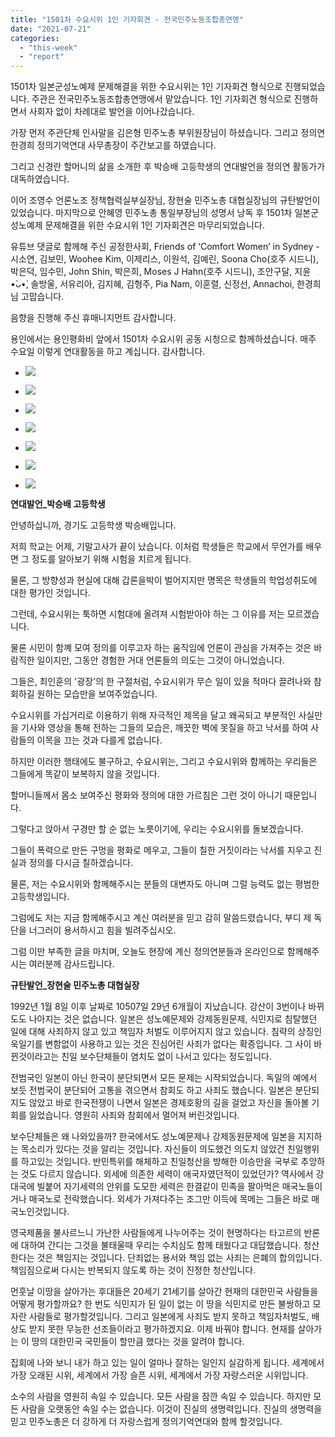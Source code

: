 ```yaml
---
title: "1501차 수요시위 1인 기자회견 - 전국민주노동조합총연맹"
date: "2021-07-21"
categories: 
  - "this-week"
  - "report"
---
```


1501차 일본군성노예제 문제해결을 위한 수요시위는 1인 기자회견 형식으로 진행되었습니다. 주관은 전국민주노동조합총연맹에서 맡았습니다. 1인 기자회견 형식으로 진행하면서 사회자 없이 차례대로 발언을 이어나갔습니다.

가장 먼저 주관단체 인사말을 김은형 민주노총 부위원장님이 하셨습니다. 그리고 정의연 한경희 정의기억연대 사무총장이 주간보고를 하였습니다.

그리고 신경란 할머니의 삶을 소개한 후 박승배 고등학생의 연대발언을 정의연 활동가가 대독하였습니다.

이어 조영수 언론노조 정책협력실부실장님, 장현술 민주노총 대협실장님의 규탄발언이 있었습니다. 마지막으로 안혜영 민주노총 통일부장님의 성명서 낭독 후 1501차 일본군성노예제 문제해결을 위한 수요시위 1인 기자회견은 마무리되었습니다.

유튜브 댓글로 함께해 주신 공정한사회, Friends of ‘Comfort Women’ in Sydney - 시소연, 김보민, Woohee Kim, 이제리스, 이원석, 김예린, Soona Cho(호주 ​시드니), 박은덕, 임수민, John Shin, 박은희, Moses J Hahn(호주 시드니), 조안구달, 지윤•̀ᴗ•̀, 솔방울, 서유리아, 김지혜, 김형주, Pia Nam, 이훈렬, 신정선, Annachoi, 한경희님 고맙습니다.​

음향을 진행해 주신 휴매니지먼트 감사합니다.

용인에서는 용인평화비 앞에서 1501차 수요시위 공동 시청으로 함께하셨습니다. 매주 수요일 이렇게 연대활동을 하고 계십니다. 감사합니다.

- ![](https://womenandwar.net/kr/wp-content/uploads/2021/07/크기변환IMGP6186.jpg)
    
- ![](https://womenandwar.net/kr/wp-content/uploads/2021/07/크기변환IMGP6209.jpg)
    
- ![](https://womenandwar.net/kr/wp-content/uploads/2021/07/크기변환IMGP6221.jpg)
    
- ![](https://womenandwar.net/kr/wp-content/uploads/2021/07/크기변환IMGP6239.jpg)
    
- ![](https://womenandwar.net/kr/wp-content/uploads/2021/07/크기변환IMGP6252.jpg)
    
- ![](https://womenandwar.net/kr/wp-content/uploads/2021/07/크기변환IMGP6265.jpg)
    
- ![](https://womenandwar.net/kr/wp-content/uploads/2021/07/1501차-연대_용인-평화비-앞-1-1024x768.jpg)
    

**연대발언\_박승배 고등학생**

안녕하십니까, 경기도 고등학생 박승배입니다.

저희 학교는 어제, 기말고사가 끝이 났습니다. 이처럼 학생들은 학교에서 무언가를 배우면 그 정도를 알아보기 위해 시험을 치르게 됩니다.

물론, 그 방향성과 현실에 대해 갑론을박이 벌어지지만 명목은 학생들의 학업성취도에 대한 평가인 것입니다.

그런데, 수요시위는 툭하면 시험대에 올려져 시험받아야 하는 그 이유를 저는 모르겠습니다.

물론 시민이 함꼐 모여 정의를 이루고자 하는 움직임에 언론이 관심을 가져주는 것은 바람직한 일이지만, 그동안 경험한 거대 언론들의 의도는 그것이 아니었습니다.

그들은, 최인훈의 '광장'의 한 구절처럼, 수요시위가 무슨 일이 있을 적마다 끌려나와 참회하길 원하는 모습만을 보여주었습니다.

수요시위를 가십거리로 이용하기 위해 자극적인 제목을 달고 왜곡되고 부분적인 사실만을 기사와 영상을 통해 전하는 그들의 모습은, 깨끗한 벽에 못질을 하고 낙서를 하여 사람들의 이목을 끄는 것과 다를게 없습니다.

하지만 이러한 행태에도 불구하고, 수요시위는, 그리고 수요시위와 함께하는 우리들은 그들에게 똑같이 보복하지 않을 것입니다.

할머니들께서 몸소 보여주신 평화와 정의에 대한 가르침은 그런 것이 아니기 때문입니다.

그렇다고 앉아서 구경만 할 순 없는 노릇이기에, 우리는 수요시위를 돌보겠습니다.

그들이 폭력으로 만든 구멍을 평화로 메우고, 그들이 칠한 거짓이라는 낙서를 지우고 진실과 정의를 다시금 칠하겠습니다.

물론, 저는 수요시위와 함께해주시는 분들의 대변자도 아니며 그럴 능력도 없는 평범한 고등학생입니다.

그럼에도 저는 지금 함께해주시고 계신 여러분을 믿고 감히 말씀드렸습니다, 부디 제 독단을 너그러이 용서하시고 힘을 빌려주십시오.

그럼 이만 부족한 글을 마치며, 오늘도 현장에 계신 정의연분들과 온라인으로 함께해주시는 여러분께 감사드립니다.

**규탄발언\_장현술 민주노총 대협실장**

1992년 1월 8일 이후 날짜로 10507일 29년 6개월이 지났습니다. 강산이 3번이나 바뀌도도 나아지는 것은 없습니다. 일본은 성노예문제와 강제동원문제, 식민지로 침탈했던 일에 대해 사죄하지 않고 있고 책임자 처벌도 이루어지지 않고 있습니다. 침략의 상징인 욱일기를 변함없이 사용하고 있는 것은 진심어린 사죄가 없다는 확증입니다. 그 사이 바뀐것이라고는 친일 보수단체들이 염치도 없이 나서고 있다는 정도입니다.

전범국인 일본이 아닌 한국이 분단되면서 모든 문제는 시작되었습니다. 독일의 예에서 보듯 전범국이 분단되어 고통을 겪으면서 참회도 하고 사죄도 했습니다. 일본은 분단되지도 않았고 바로 한국전쟁이 나면서 일본은 경제호황의 길을 걸었고 자신을 돌아볼 기회를 잃었습니다. 영원히 사죄와 참회에서 멀어져 버린것입니다.

보수단체들은 왜 나와있을까? 한국에서도 성노예문제나 강제동원문제에 일본을 지지하는 목소리가 있다는 것을 알리는 것입니다. 자신들이 의도했건 의도치 않았건 친일행위를 하고있는 것입니다. 반민특위를 해체하고 친일청산을 방해한 이승만을 국부로 추앙하는 것도 다르지 않습니다. 외세에 의존한 세력이 애국자였던적이 있었던가? 역사에서 강대국에 빌붙어 자기세력의 안위를 도모한 세력은 한결같이 민족을 팔아먹은 매국노들이거나 매국노로 전락했습니다. 외세가 가져다주는 조그만 이득에 목메는 그들은 바로 매국노인것입니다.

영국제품을 불사르느니 가난한 사람들에게 나누어주는 것이 현명하다는 타고르의 반론에 대하여 간디는 그것을 불태울때 우리는 수치심도 함께 태웠다고 대답했습니다. 청산한다는 것은 책임지는 것입니다. 단죄없는 용서와 책임 없는 사죄는 은폐의 합의입니다. 책임짐으로써 다시는 반복되지 않도록 하는 것이 진정한 청산입니다.

먼훗날 이땅을 살아가는 후대들은 20세기 21세기를 살아간 현재의 대한민국 사람들을 어떻게 평가할까요? 한 번도 식민지가 된 일이 없는 이 땅을 식민지로 만든 불쌍하고 모자란 사람들로 평가할것입니다. 그리고 일본에게 사죄도 받지 못하고 책임자처벌도, 배상도 받지 못한 무능한 선조들이라고 평가하겠지요. 이제 바꿔야 합니다. 현재를 살아가는 이 땅의 대한민국 국민들이 할만큼 했다는 것을 알려야 합니다.

집회에 나와 보니 내가 하고 있는 일이 얼마나 잘하는 일인지 실감하게 됩니다. 세계에서 가장 오래된 시위, 세계에서 가장 슬픈 시위, 세계에서 가장 자랑스러운 시위입니다.

소수의 사람을 영원히 속일 수 있습니다. 모든 사람을 잠깐 속일 수 있습니다. 하지만 모든 사람을 오랫동안 속일 수는 없습니다. 이것이 진실의 생명력입니다. 진실의 생명력을 믿고 민주노총은 더 강하게 더 자랑스럽게 정의기억연대와 함께 할것입니다.
